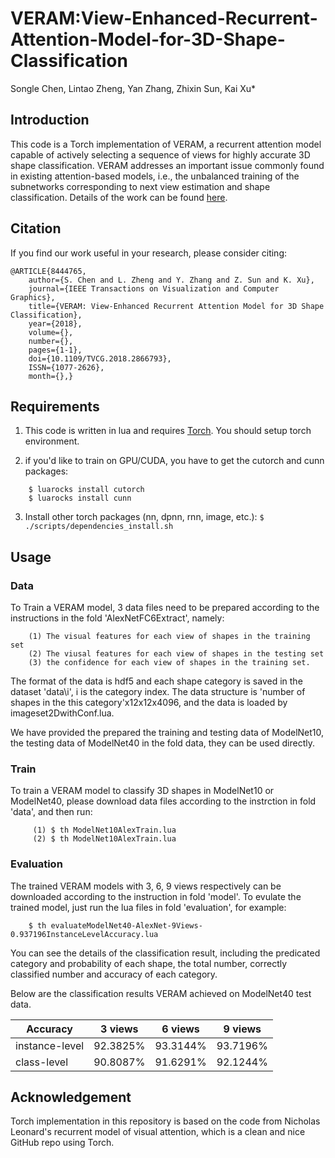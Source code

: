 # VERAM:View-Enhanced-Recurrent-Attention-Model-for-3D-Shape-Classification
Songle Chen, Lintao Zheng, Yan Zhang, Zhixin Sun, Kai Xu*

## Introduction
This code is a Torch implementation of VERAM, a recurrent attention model capable of actively selecting a sequence of views for highly accurate 3D shape classification. VERAM addresses an important issue commonly found in existing attention-based models, i.e., the unbalanced training of the subnetworks corresponding to next view estimation and shape classification. Details of the work can be found [here](http://kevinkaixu.net/projects/veram.html).

## Citation
If you find our work useful in your research, please consider citing:	

	@ARTICLE{8444765, 
        author={S. Chen and L. Zheng and Y. Zhang and Z. Sun and K. Xu}, 
        journal={IEEE Transactions on Visualization and Computer Graphics}, 
        title={VERAM: View-Enhanced Recurrent Attention Model for 3D Shape Classification}, 
        year={2018}, 
        volume={}, 
        number={}, 
        pages={1-1}, 
        doi={10.1109/TVCG.2018.2866793}, 
        ISSN={1077-2626}, 
        month={},}

## Requirements
 1. This code is written in lua and requires [Torch](http://torch.ch/). You should setup torch environment.

 2. if you'd like to train on GPU/CUDA, you have to get the cutorch and cunn packages:
 ```
     $ luarocks install cutorch	
     $ luarocks install cunn
 ```
 
 3. Install other torch packages (nn, dpnn, rnn, image, etc.): ``` $ ./scripts/dependencies_install.sh ```

## Usage 
### Data 
To Train a VERAM model, 3 data files need to be prepared according to the instructions in the fold 'AlexNetFC6Extract', namely:
```
    (1) The visual features for each view of shapes in the training set
    (2) The viusal features for each view of shapes in the testing set
    (3) the confidence for each view of shapes in the training set.
```
The format of the data is hdf5 and each shape category is saved in the dataset 'data\i', i is the category index. The data structure is 'number of shapes in the this category'x12x12x4096, and the data is loaded by imageset2DwithConf.lua.

We have provided the prepared the training and testing data of ModelNet10, the testing data of ModelNet40 in the fold data, they can be used directly.
    

### Train 
To train a VERAM model to classify 3D shapes in ModelNet10 or ModelNet40, please download data files according to the instrction in fold 'data', and then run:
```
     (1) $ th ModelNet10AlexTrain.lua 
     (2) $ th ModelNet10AlexTrain.lua
```
 
 
### Evaluation
The trained VERAM models with 3, 6, 9 views respectively can be downloaded according to the instruction in fold 'model'. To evulate the trained model, just run the lua files in fold 'evaluation', for example:
 ```
     $ th evaluateModelNet40-AlexNet-9Views-0.937196InstanceLevelAccuracy.lua 
```
You can see the details of the classification result, including the predicated category and probability of each shape, the total number, correctly classified number and accuracy of each category.

Below are the classification results VERAM achieved on ModelNet40 test data.

|   Accuracy     |  3 views  |  6 views  |  9 views  |
| -------------- |:---------:|:---------:|:---------:|
| instance-level | 92.3825%  | 93.3144%  |  93.7196% | 
|  class-level   | 90.8087%  | 91.6291%  |  92.1244% |


## Acknowledgement
Torch implementation in this repository is based on the code from Nicholas Leonard's recurrent model of visual attention, which is a clean and nice GitHub repo using Torch.
